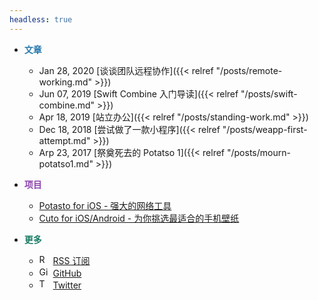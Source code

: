 ```yaml
---
headless: true
---
```


- <strong class="menu-title" style="color:#2678AD;">文章</strong>
    - <span class="menu-date">Jan 28, 2020</span> [谈谈团队远程协作]({{< relref "/posts/remote-working.md" >}})
    - <span class="menu-date">Jun 07, 2019</span> [Swift Combine 入门导读]({{< relref "/posts/swift-combine.md" >}})
    - <span class="menu-date">Apr 18, 2019</span> [站立办公]({{< relref "/posts/standing-work.md" >}})
    - <span class="menu-date">Dec 18, 2018</span> [尝试做了一款小程序]({{< relref "/posts/weapp-first-attempt.md" >}})
    - <span class="menu-date">Arp 23, 2017</span> [祭奠死去的 Potatso 1]({{< relref "/posts/mourn-potatso1.md" >}})

- <strong class="menu-title" style="color:#8E44AD;">项目</strong>
    - [Potasto for iOS - 强大的网络工具](https://download-lite.potatso.com)
    - [Cuto for iOS/Android - 为你挑选最适合的手机壁纸](https://itunes.apple.com/us/app/cuto-wallpaper/id1068086465?mt=8)

- <strong class="menu-title" style="color:#1C7C66;">更多</strong>
    - <a class="menu-more-row" href="/index.xml" target="_blank"><img src="/images/rss.svg" style="width:1rem;height:1rem;margin-right:6px;" alt="RSS">RSS 订阅</a>
    - <a class="menu-more-row" href="https://github.com/icodesign" target="_blank" rel="noreferrer nofollow"><img src="/images/github.svg" style="width:1rem;height:1rem;margin-right:6px;" alt="GitHub">GitHub</a>
    - <a class="menu-more-row" href="http://twitter.com/icodesign_me" target="_blank" rel="noreferrer nofollow"><img src="/images/twitter_round.svg" style="width:1rem;height:1rem;margin-right:6px;" alt="Twitter">Twitter</a>
